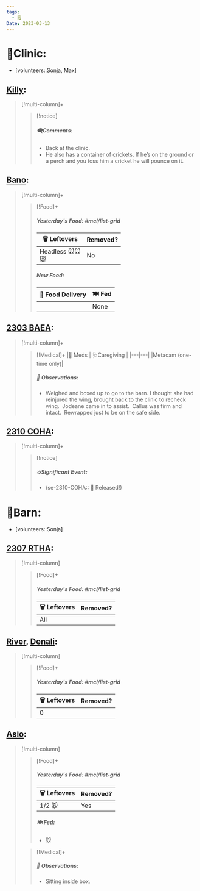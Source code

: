 ```yaml
---
tags:
  - 🗒️
Date: 2023-03-13
---
```


# 🏥Clinic:
- [volunteers::Sonja, Max]

## [Killy](../RARE%20Birds/Ed%20Birds/Killy.md):
> [!multi-column]+
>
>> [!notice]
>> ##### 🗨️Comments:
>> - Back at the clinic. 
>> - He also has a container of crickets. If he’s on the ground or a perch and you toss him a cricket he will pounce on it.

## [Bano](../RARE%20Birds/Ed%20Birds/Bano.md):
> [!multi-column]+
>
>> [!Food]+
>> ##### Yesterday's Food: #mcl/list-grid
>> |🗑️ Leftovers| Removed?
>> |---|---|
>>|Headless 🐭🐭<br>🐭|No
>>
>> ##### New Food:
>> |🚚 Food Delivery| 🍽️ Fed|
>> |---|---|
>>||None
>

## [2303 BAEA](../RARE%20Birds/2303%20BAEA.md):
> [!multi-column]+
>
>> [!Medical]+
>> |💊 Meds | 🩺Caregiving |
>> |---|---|
>> |Metacam (one-time only)|
>>
>>
>> ##### 🔭 Observations:
>> - Weighed and boxed up to go to the barn. I thought she had reinjured the wing, brought back to the clinic to recheck wing.  Jodeane came in to assist.  Callus was firm and intact.  Rewrapped just to be on the safe side.

## [2310 COHA](../RARE%20Birds/2310%20COHA.md):
> [!multi-column]+
>
>> [!notice]
>> ##### 💥Significant Event:
>> - (se-2310-COHA:: 🥳 Released!)
>>

# 🏡Barn:
- [volunteers::Sonja]

## [2307 RTHA](../RARE%20Birds/2307%20RTHA.md):
> [!multi-column]
>
>> [!Food]+
>> ##### Yesterday's Food: #mcl/list-grid
>> |🗑️ Leftovers| Removed?
>> |---|---|
>>|All|

## [River](../RARE%20Birds/Ed%20Birds/River.md), [Denali](../RARE%20Birds/Ed%20Birds/Denali.md):
> [!multi-column]
>
>> [!Food]+
>> ##### Yesterday's Food: #mcl/list-grid
>> |🗑️ Leftovers| Removed?
>> |---|---|
>>|0|

## [Asio](../RARE%20Birds/Ed%20Birds/Asio.md):
> [!multi-column]
>
>> [!Food]+
>> ##### Yesterday's Food: #mcl/list-grid
>> |🗑️ Leftovers| Removed?
>> |---|---|
>>|1/2 🐭|Yes
>>
>> ##### 🍽️ Fed:
>> - 🐭
>
>> [!Medical]+
>> ##### 🔭 Observations:
>> - Sitting inside box.

